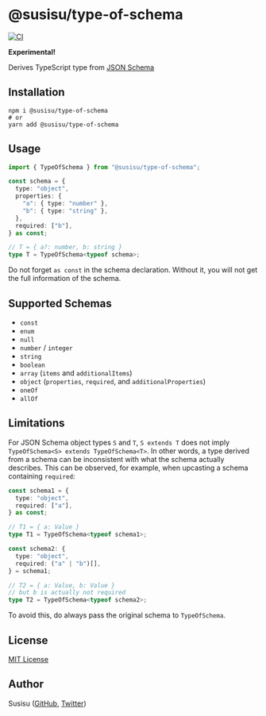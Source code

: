 # @susisu/type-of-schema
[![CI](https://github.com/susisu/type-of-schema/workflows/CI/badge.svg)](https://github.com/susisu/type-of-schema/actions?query=workflow%3ACI)

**Experimental!**

Derives TypeScript type from [JSON Schema](https://json-schema.org/)

## Installation
``` shell
npm i @susisu/type-of-schema
# or
yarn add @susisu/type-of-schema
```

## Usage
``` typescript
import { TypeOfSchema } from "@susisu/type-of-schema";

const schema = {
  type: "object",
  properties: {
    "a": { type: "number" },
    "b": { type: "string" },
  },
  required: ["b"],
} as const;

// T = { a?: number, b: string }
type T = TypeOfSchema<typeof schema>;
```

Do not forget `as const` in the schema declaration. Without it, you will not get the full information of the schema.

## Supported Schemas
- `const`
- `enum`
- `null`
- `number` / `integer`
- `string`
- `boolean`
- `array` (`items` and `additionalItems`) 
- `object` (`properties`, `required`, and `additionalProperties`)
- `oneOf`
- `allOf`

## Limitations
For JSON Schema object types `S` and `T`, `S extends T` does not imply `TypeOfSchema<S> extends TypeOfSchema<T>`. In other words, a type derived from a schema can be inconsistent with what the schema actually describes. This can be observed, for example, when upcasting a schema containing `required`:

``` typescript
const schema1 = {
  type: "object",
  required: ["a"],
} as const;

// T1 = { a: Value }
type T1 = TypeOfSchema<typeof schema1>;

const schema2: {
  type: "object",
  required: ("a" | "b")[],
} = schema1;

// T2 = { a: Value, b: Value }
// but b is actually not required
type T2 = TypeOfSchema<typeof schema2>;
```

To avoid this, do always pass the original schema to `TypeOfSchema`.

## License
[MIT License](http://opensource.org/licenses/mit-license.php)

## Author
Susisu ([GitHub](https://github.com/susisu), [Twitter](https://twitter.com/susisu2413))
